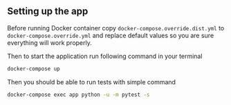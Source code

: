 ## Setting up the app

Before running Docker container copy `docker-compose.override.dist.yml` to `docker-compose.override.yml` and replace default values
so you are sure everything will work properly.

Then to start the application run following command in your terminal

```sh
docker-compose up
```

Then you should be able to run tests with simple command
```sh
docker-compose exec app python -u -m pytest -s
```
